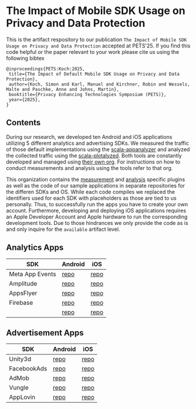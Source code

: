 # The Impact of Mobile SDK Usage on Privacy and Data Protection

This is the artifact respository to our publication `The Impact of Mobile SDK Usage on Privacy and Data Protection` accepted at PETS'25.
If you find this code helpful or the paper relevant to your work please cite us using the following bibtex

```
@inproceedings{PETS:Koch:2025,
 title={The Impact of Default Mobile SDK Usage on Privacy and Data Protection},
 author={Koch, Simon and Karl, Manuel and Kirchner, Robin and Wessels, Malte and Paschke, Anne and Johns, Martin},
 booktitle={Privacy Enhancing Technologies Symposium (PETS)},
 year={2025},
}
```

## Contents

During our research, we developed ten Android and iOS applications utilizing 5 different analytics and advertising SDKs.
We measured the traffic of those default implementations using the [scala-appanalyzer]() and analyzed the collected traffic using the [scala-plotalyzed]().
Both tools are constantly developed and managed using [their own org]().
For instructions on how to conduct measurements and analysis using the tools refer to that org.

This organization contains the [measurement]() and [analysis]() specific plugins as well as the code of our sample applications in separate repositories for the differen SDKs and OS.
While each code compiles we replaced the identifiers used for each SDK with placeholders as those are tied to us personally.
Thus, to successfully run the apps you have to create your own account.
Furthermore, developing and deploying iOS applications requires an Apple Developer Account and Apple hardware to run the corresponding development tools.
Due to those hindrances we only provide the code as is and only inquire for the `available` artifact level.

## Analytics Apps

| SDK  | Android | iOS |
|------|---------|-----|
| Meta App Events  | [repo](https://github.com/Impact-of-Mobile-SDK-Usage-on-Privacy/MetaAppEvents-android)  | [repo](https://github.com/Impact-of-Mobile-SDK-Usage-on-Privacy/MetaAppEvents-ios)  |
| Amplitude  | [repo](https://github.com/Impact-of-Mobile-SDK-Usage-on-Privacy/Amplitude-android)  | [repo](https://github.com/Impact-of-Mobile-SDK-Usage-on-Privacy/Amplitude-ios)  |
| AppsFlyer  | [repo](https://github.com/Impact-of-Mobile-SDK-Usage-on-Privacy/AppsFlyer-android)  | [repo](https://github.com/Impact-of-Mobile-SDK-Usage-on-Privacy/AppsFlyer-ios)  |
| Firebase  | [repo](https://github.com/Impact-of-Mobile-SDK-Usage-on-Privacy/Firebase-android)  | [repo](https://github.com/Impact-of-Mobile-SDK-Usage-on-Privacy/Firebase-ios)  |
|   | [repo]()  | [repo]()  |

## Advertisement Apps

| SDK  | Android | iOS |
|------|---------|-----|
| Unity3d  | [repo](https://github.com/Impact-of-Mobile-SDK-Usage-on-Privacy/Unity3DAds-android)  | [repo](https://github.com/Impact-of-Mobile-SDK-Usage-on-Privacy/Unity3DAds-ios)  |
| FacebookAds  | [repo](https://github.com/Impact-of-Mobile-SDK-Usage-on-Privacy/FacebookAds-android)  | [repo](https://github.com/Impact-of-Mobile-SDK-Usage-on-Privacy/FacebookAds-ios)  |
| AdMob  | [repo](https://github.com/Impact-of-Mobile-SDK-Usage-on-Privacy/AdMob-android)  | [repo](https://github.com/Impact-of-Mobile-SDK-Usage-on-Privacy/AdMob-ios)  |
| Vungle  | [repo](https://github.com/Impact-of-Mobile-SDK-Usage-on-Privacy/Vungle-android)  | [repo](https://github.com/Impact-of-Mobile-SDK-Usage-on-Privacy/Vungle-ios)  |
| AppLovin  | [repo](https://github.com/Impact-of-Mobile-SDK-Usage-on-Privacy/AppLovin-android)  | [repo](https://github.com/Impact-of-Mobile-SDK-Usage-on-Privacy/AppLovin-ios)  |
